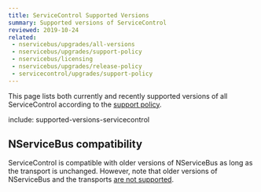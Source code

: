 ```yaml
---
title: ServiceControl Supported Versions
summary: Supported versions of ServiceControl
reviewed: 2019-10-24
related:
 - nservicebus/upgrades/all-versions
 - nservicebus/upgrades/support-policy
 - nservicebus/licensing
 - nservicebus/upgrades/release-policy
 - servicecontrol/upgrades/support-policy
---
```



This page lists both currently and recently supported versions of all ServiceControl according to the [support policy](support-policy.md).

include: supported-versions-servicecontrol

## NServiceBus compatibility

ServiceControl is compatible with older versions of NServiceBus as long as the transport is unchanged. However, note that older versions of NServiceBus and the transports [are not supported](/nservicebus/upgrades/supported-versions.md).
